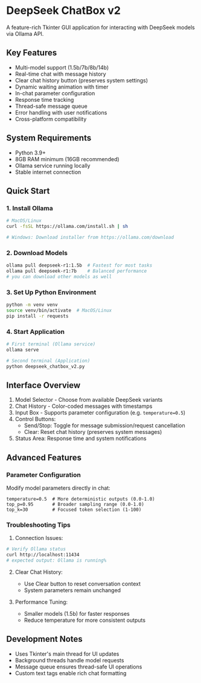 

# DeepSeek ChatBox v2

A feature-rich Tkinter GUI application for interacting with DeepSeek models via Ollama API.

## Key Features
- Multi-model support (1.5b/7b/8b/14b)
- Real-time chat with message history
- Clear chat history button (preserves system settings)
- Dynamic waiting animation with timer
- In-chat parameter configuration
- Response time tracking
- Thread-safe message queue
- Error handling with user notifications
- Cross-platform compatibility

## System Requirements
- Python 3.9+
- 8GB RAM minimum (16GB recommended)
- Ollama service running locally
- Stable internet connection

## Quick Start

### 1. Install Ollama
```bash
# MacOS/Linux
curl -fsSL https://ollama.com/install.sh | sh

# Windows: Download installer from https://ollama.com/download
```

### 2. Download Models
```bash
ollama pull deepseek-r1:1.5b  # Fastest for most tasks
ollama pull deepseek-r1:7b    # Balanced performance
# you can download other models as well
```

### 3. Set Up Python Environment
```bash
python -m venv venv
source venv/bin/activate  # MacOS/Linux
pip install -r requests
```

### 4. Start Application
```bash
# First terminal (Ollama service)
ollama serve

# Second terminal (Application)
python deepseek_chatbox_v2.py
```

## Interface Overview
1. Model Selector - Choose from available DeepSeek variants
2. Chat History - Color-coded messages with timestamps
3. Input Box - Supports parameter configuration (e.g. `temperature=0.5`)
4. Control Buttons:
   - Send/Stop: Toggle for message submission/request cancellation
   - Clear: Reset chat history (preserves system messages)
5. Status Area: Response time and system notifications

## Advanced Features

### Parameter Configuration
Modify model parameters directly in chat:
```plaintext
temperature=0.5  # More deterministic outputs (0.0-1.0)
top_p=0.95       # Broader sampling range (0.0-1.0) 
top_k=30         # Focused token selection (1-100)
```

### Troubleshooting Tips
1. Connection Issues:
```bash
# Verify Ollama status
curl http://localhost:11434
# expected output: Ollama is running%
```

2. Clear Chat History:
   - Use Clear button to reset conversation context
   - System parameters remain unchanged

3. Performance Tuning:
   - Smaller models (1.5b) for faster responses
   - Reduce temperature for more consistent outputs

## Development Notes
- Uses Tkinter's main thread for UI updates
- Background threads handle model requests
- Message queue ensures thread-safe UI operations
- Custom text tags enable rich chat formatting

